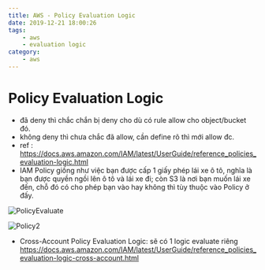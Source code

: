 ```yaml
---
title: AWS - Policy Evaluation Logic
date: 2019-12-21 18:00:26
tags:
    - aws
    - evaluation logic
category: 
    - aws
---
```


# Policy Evaluation Logic
- đã deny thì chắc chắn bị deny cho dù có rule allow cho object/bucket đó.
- không deny thì chưa chắc đã allow, cần define rõ thì mới allow đc.
- ref : https://docs.aws.amazon.com/IAM/latest/UserGuide/reference_policies_evaluation-logic.html
- IAM Policy giống như việc bạn được cấp 1 giấy phép lái xe ô tô, nghĩa là bạn được quyền ngồi lên ô tô và lái xe đi; còn S3 là nơi bạn muốn lái xe đến, chỗ đó có cho phép bạn vào hay không thì tùy thuộc vào Policy ở đấy.       

![PolicyEvaluate](https://tungexplorer.s3.ap-southeast-1.amazonaws.com/aws/PolicyEvaluationHorizontal.png)

![Policy2](https://tungexplorer.s3.ap-southeast-1.amazonaws.com/aws/policy2.JPG)
- Cross-Account Policy Evaluation Logic: sẽ có 1 logic evaluate riêng
https://docs.aws.amazon.com/IAM/latest/UserGuide/reference_policies_evaluation-logic-cross-account.html

